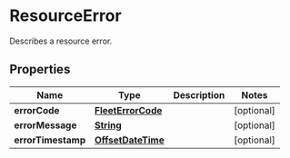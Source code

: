 

# ResourceError

Describes a resource error.

## Properties

| Name | Type | Description | Notes |
|------------ | ------------- | ------------- | -------------|
|**errorCode** | [**FleetErrorCode**](FleetErrorCode.md) |  |  [optional] |
|**errorMessage** | [**String**](String.md) |  |  [optional] |
|**errorTimestamp** | [**OffsetDateTime**](OffsetDateTime.md) |  |  [optional] |



